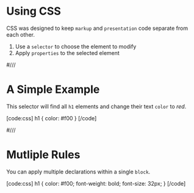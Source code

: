 # Using CSS

CSS was designed to keep `markup` and `presentation` code separate from each other.

1. Use a `selector` to choose the element to modify
1. Apply `properties` to the selected element



#///


# A Simple Example

This selector will find all `h1` elements and change their text `color` to *red*.

[code:css]
h1 {
  color: #f00
}
[/code]



#///

# Mutliple Rules

You can apply multiple declarations within a single `block`.

[code:css]
h1 {
  color: #f00;
  font-weight: bold;
  font-size: 32px;
}
[/code]


